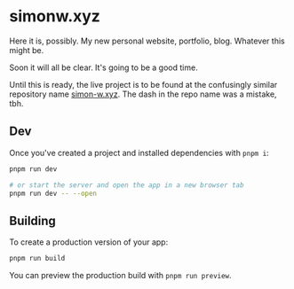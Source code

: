 # simonw.xyz

Here it is, possibly. My new personal website, portfolio, blog. Whatever this might be.

Soon it will all be clear. It's going to be a good time.

Until this is ready, the live project is to be found at the confusingly similar repository name [simon-w.xyz](https://github.com/mister-simon/simon-w.xyz). The dash in the repo name was a mistake, tbh.

## Dev

Once you've created a project and installed dependencies with `pnpm i`:

```sh
pnpm run dev

# or start the server and open the app in a new browser tab
pnpm run dev -- --open
```

## Building

To create a production version of your app:

```sh
pnpm run build
```

You can preview the production build with `pnpm run preview`.
